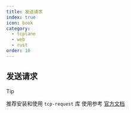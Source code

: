 ```yaml
---
title: 发送请求
index: true
icon: book
category:
  - tcplane
  - web
  - rust
order: 10
---
```


## 发送请求

> [!tip]
> 推荐安装和使用 `tcp-request` 库
> 使用参考 [官方文档](../tcp-request/README.md)

<Bottom />
